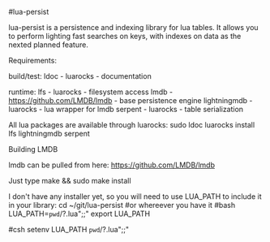 #lua-persist

lua-persist is a persistence and indexing library for lua tables. It allows you to perform lighting fast searches on keys, with indexes on data as the nexted planned feature.

Requirements:

build/test:
ldoc - luarocks - documentation

runtime:
lfs - luarocks - filesystem access
lmdb - https://github.com/LMDB/lmdb - base persistence engine
lightningmdb - luarocks - lua wrapper for lmdb
serpent - luarocks - table serialization

All lua packages are available through luarocks:
sudo ldoc luarocks install lfs lightningmdb serpent

Building LMDB

lmdb can be pulled from here:
https://github.com/LMDB/lmdb

Just type make && sudo make install

I don't have any installer yet, so you will need to use LUA_PATH to include it in your library:
cd ~/git/lua-persist #or whereever you have it
#bash
LUA_PATH=`pwd`/\?.lua";;"
export LUA_PATH

#csh
setenv LUA_PATH `pwd`/\?.lua";;"

